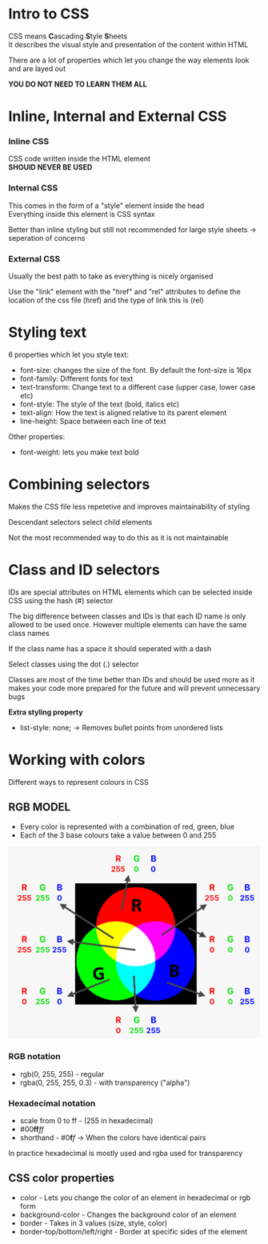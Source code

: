 # Intro to CSS

CSS means **C**ascading **S**tyle **S**heets  
It describes the visual style and presentation of the content within HTML

There are a lot of properties which let you change the way elements look and are layed out

**YOU DO NOT NEED TO LEARN THEM ALL**

# Inline, Internal and External CSS

### **Inline CSS**

CSS code written inside the HTML element  
**SHOUlD NEVER BE USED**

### **Internal CSS**

This comes in the form of a "style" element inside the head  
Everything inside this element is CSS syntax

Better than inline styling but still not recommended for large style sheets -> seperation of concerns

### **External CSS**

Usually the best path to take as everything is nicely organised

Use the "link" element with the "href" and "rel" attributes to define the location of the css file (href) and the type of link this is (rel)

# Styling text

6 properties which let you style text:

- font-size: changes the size of the font. By default the font-size is 16px
- font-family: Different fonts for text
- text-transform: Change text to a different case (upper case, lower case etc)
- font-style: The style of the text (bold, italics etc)
- text-align: How the text is aligned relative to its parent element
- line-height: Space between each line of text

Other properties:

- font-weight: lets you make text bold

# Combining selectors

Makes the CSS file less repetetive and improves maintainability of styling

Descendant selectors select child elements

Not the most recommended way to do this as it is not maintainable

# Class and ID selectors

IDs are special attributes on HTML elements which can be selected inside CSS using the hash (#) selector

The big difference between classes and IDs is that each ID name is only allowed to be used once. However multiple elements can have the same class names

If the class name has a space it should seperated with a dash

Select classes using the dot (.) selector

Classes are most of the time better than IDs and should be used more as it makes your code more prepared for the future and will prevent unnecessary bugs

**Extra styling property**

- list-style: none; -> Removes bullet points from unordered lists

# Working with colors

Different ways to represent colours in CSS

## **RGB MODEL**

- Every color is represented with a combination of red, green, blue
- Each of the 3 base colours take a value between 0 and 255

![](20230524120047.png)

### RGB notation

- rgb(0, 255, 255) - regular
- rgba(0, 255, 255, 0.3) - with transparency ("alpha")

### Hexadecimal notation

- scale from 0 to ff - (255 in hexadecimal)
- #00**ff**_ff_
- shorthand - #0**f**_f_ -> When the colors have identical pairs

In practice hexadecimal is mostly used and rgba used for transparency

## CSS color properties

- color - Lets you change the color of an element in hexadecimal or rgb form
- background-color - Changes the background color of an element
- border - Takes in 3 values (size, style, color)
- border-top/bottom/left/right - Border at specific sides of the element
